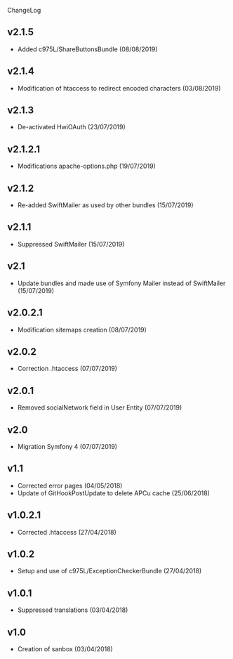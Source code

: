 ChangeLog

v2.1.5
------
- Added c975L/ShareButtonsBundle (08/08/2019)

v2.1.4
------
- Modification of htaccess to redirect encoded characters (03/08/2019)

v2.1.3
------
- De-activated HwiOAuth (23/07/2019)

v2.1.2.1
--------
- Modifications apache-options.php (19/07/2019)

v2.1.2
------
- Re-added SwiftMailer as used by other bundles (15/07/2019)

v2.1.1
------
- Suppressed SwiftMailer (15/07/2019)

v2.1
----
- Update bundles and made use of Symfony Mailer instead of SwiftMailer (15/07/2019)

v2.0.2.1
--------
- Modification sitemaps creation (08/07/2019)

v2.0.2
------
- Correction .htaccess (07/07/2019)

v2.0.1
------
- Removed socialNetwork field in User Entity (07/07/2019)

v2.0
----
- Migration Symfony 4 (07/07/2019)

v1.1
----
- Corrected error pages (04/05/2018)
- Update of GitHookPostUpdate to delete APCu cache (25/06/2018)

v1.0.2.1
--------
- Corrected .htaccess (27/04/2018)

v1.0.2
------
- Setup and use of c975L/ExceptionCheckerBundle (27/04/2018)

v1.0.1
------
- Suppressed translations (03/04/2018)

v1.0
----
- Creation of sanbox (03/04/2018)